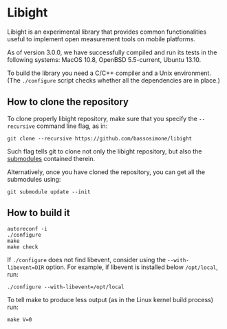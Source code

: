 Libight
=======

Libight is an experimental library that provides common functionalities
useful to implement open measurement tools on mobile platforms.

As of version 3.0.0, we have successfully compiled and run its tests in the
following systems: MacOS 10.8, OpenBSD 5.5-current, Ubuntu 13.10.

To build the library you need a C/C++ compiler and a Unix environment. (The
`./configure` script checks whether all the dependencies are in place.)

How to clone the repository
---------------------------

To clone properly libight repository, make sure that you specify the
`--recursive` command line flag, as in:

    git clone --recursive https://github.com/bassosimone/libight

Such flag tells git to clone not only the libight repository, but also
the [submodules](http://git-scm.com/docs/git-submodule) contained therein.

Alternatively, once you have cloned the repository, you can get all
the submodules using:

    git submodule update --init

How to build it
---------------

    autoreconf -i
    ./configure
    make
    make check

If `./configure` does not find libevent, consider using the
`--with-libevent=DIR` option. For example, if libevent is
installed below `/opt/local`, run:

    ./configure --with-libevent=/opt/local

To tell make to produce less output (as in the Linux kernel
build process) run:

    make V=0
